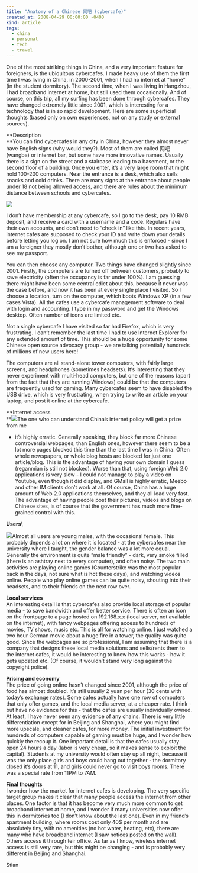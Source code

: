 ```yaml
---
title: "Anatomy of a Chinese 网吧 (cybercafe)"
created_at: 2008-04-29 00:00:00 -0400
kind: article
tags:
  - china
  - personal
  - tech
  - travel
---
```


One of the most striking things in China, and a very important feature
for foreigners, is the ubiquitous cybercafes. I made heavy use of them
the first time I was living in China, in 2000-2001, when I had no
internet at “home” (in the student dormitory). The second time, when I
was living in Hangzhou, I had broadband internet at home, but still used
them occasionally. And of course, on this trip, all my surfing has been
done through cybercafes. They have changed extremely little since 2001,
which is interesting for a technology that is in so rapid development.
Here are some superficial thoughts (based only on own experiences, not
on any study or external sources).

**Description\
**You can find cybercafes in any city in China, however they almost
never have English signs (why would they?). Most of them are called 网吧
(wangba) or internet bar, but some have more innovative names. Usually
there is a sign on the street and a staircase leading to a basement, or
the second floor of a building. Once you enter, it’s a very large room
that might hold 100-200 computers. Near the entrance is a desk, which
also sells snacks and cold drinks. There are many signs at the entrance
about people under 18 not being allowed access, and there are rules
about the minimum distance between schools and cybercafes.

![](http://news3.pcnow.com.cn/2/lib/200608/02/271/1100.jpg)

I don’t have membership at any cybercafe, so I go to the desk, pay 10
RMB deposit, and receive a card with a username and a code. Regulars
have their own accounts, and don’t need to “check in” like this. In
recent years, internet cafes are supposed to check your ID and write
down your details before letting you log on. I am not sure how much this
is enforced - since I am a foreigner they mostly don’t bother, although
one or two has asked to see my passport.

You can then choose any computer. Two things have changed slightly since
2001. Firstly, the computers are turned off between customers, probably
to save electricity (often the occupancy is far under 100%). I am
guessing there might have been some central edict about this, because it
never was the case before, and now it has been at every single place I
visited. So I choose a location, turn on the computer, which boots
Windows XP (in a few cases Vista). All the cafes use a cybercafe
management software to deal with login and accounting. I type in my
password and get the Windows desktop. Often number of icons are limited
etc.

Not a single cybercafe I have visited so far had Firefox, which is very
frustrating. I can’t remember the last time I had to use Internet
Explorer for any extended amount of time. This should be a huge
opportunity for some Chinese open source advocacy group - we are talking
potentially hundreds of millions of new users here!

The computers are all stand-alone tower computers, with fairly large
screens, and headphones (sometimes headsets). It’s interesting that they
never experiment with multi-head computers, but one of the reasons
(apart from the fact that they are running Windows) could be that the
computers are frequently used for gaming. Many cybercafes seem to have
disabled the USB drive, which is very frustrating, when trying to write
an article on your laptop, and post it online at the cybercafe.

**Internet access\
**![](http://www.foxnews.com/images/327233/1_61_china_military_tech.jpg)The
one who can understand China’s internet policy will get a prize from me
- it’s highly erratic. Generally speaking, they block far more Chinese
controversial webpages, than English ones, however there seem to be a
lot more pages blocked this time than the last time I was in China.
Often whole newspapers, or whole blog hosts are blocked for just one
article/blog. This is the advantage of having your own domain I guess
(reganmian is still not blocked). Worse than that, using foreign Web 2.0
applications is very slow - I could not manage to play a video on
Youtube, even though it did display, and GMail is highly erratic, Meebo
and other IM clients don’t work at all. Of course, China has a huge
amount of Web 2.0 applications themselves, and they all load very fast.
The advantage of having people post their pictures, videos and blogs on
Chinese sites, is of course that the government has much more
fine-grained control with this.

**Users**\

![](http://www.profy.com/wp-content/images/phil7/2007_09_17t023316_450x293_us_china_internet_death.jpg)Almost
all users are young males, with the occasional female. This probably
depends a lot on where it is located - at the cybercafes near the
university where I taught, the gender balance was a lot more equal.
Generally the environment is quite “male friendly” - dark, very smoke
filled (there is an ashtray next to every computer), and often noisy.
The two main activities are playing online games (Counterstrike was the
most popular back in the days, not sure what is hot these days), and
watching videos online. People who play online games can be quite noisy,
shouting into their headsets, and to their friends on the next row over.

**Local services**\
 An interesting detail is that cybercafes also provide local storage of
popular media - to save bandwidth and offer better service. There is
often an icon on the frontpage to a page hosted on 192.168.x.x (local
server, not available on the internet), with fancy webpages offering
access to hundreds of movies, TV shows, music etc. This is all for
watching online. I just watched a two hour German movie about a huge
fire in a tower, the quality was quite good. Since the webpages are so
professional, I am assuming that there is a company that designs these
local media solutions and sells/rents them to the internet cafes, it
would be interesting to know how this works - how it gets updated etc.
(Of course, it wouldn’t stand very long against the copyright police).

**Pricing and economy**\
 The price of going online hasn’t changed since 2001, although the price
of food has almost doubled. It’s still usually 2 yuan per hour (30 cents
with today’s exchange rates). Some cafes actually have one row of
computers that only offer games, and the local media server, at a
cheaper rate. I think - but have no evidence for this - that the cafes
are usually individually owned. At least, I have never seen any evidence
of any chains. There is very little differentiation except for in
Beijing and Shanghai, where you might find more upscale, and cleaner
cafes, for more money. The initial investment for hundreds of computers
capable of gaming must be huge, and I wonder how quickly the recoup it.
One important detail is that the cafes usually stay open 24 hours a day
(labor is very cheap, so it makes sense to exploit the capital).
Students at my university would often stay up all night, because it was
the only place girls and boys could hang out together - the dormitory
closed it’s doors at 11, and girls could never go to visit boys rooms.
There was a special rate from 11PM to 7AM.

**Final thoughts**\
 I wonder how the market for internet cafes is developing. The very
specific target group makes it clear that many people access the
internet from other places. One factor is that it has become very much
more common to get broadband internet at home, and I wonder if many
universities now offer this in dormitories too (I don’t know about the
last one). Even in my friend’s apartment building, where rooms cost only
40\$ per month and are absolutely tiny, with no amenities (no hot water,
heating, etc), there are many who have broadband internet (I saw notices
posted on the wall). Others access it through teir office. As far as I
know, wireless internet access is still very rare, but this might be
changing - and is probably very different in Beijing and Shanghai.

Stian
